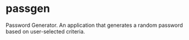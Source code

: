 # passgen
Password Generator. An application that generates a random password based on user-selected criteria.
